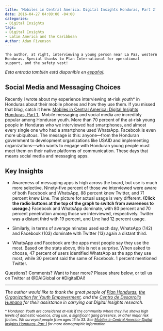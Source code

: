 ```yaml
---
title: 'Mobiles in Central America: Digital Insights Honduras, Part 2'
date: 2016-04-27 04:00:00 -04:00
categories:
- Digital Insights
tags:
- Digital Insights
- Latin America and the Caribbean
Author: Adam Fivenson
---
```



`The author, at right, interviewing a young person near La Paz, western Honduras. Special thanks to Plan International for operational support, and the safety vest!`

*Esta entrada también está disponible en [español](http://dai-global-digital.com/honduras-digital-insights-preferencias-de-aplicaciones-de-mensajeria.html).*

## Social Media and Messaging Choices

Recently I wrote about my experience interviewing at-risk youth\* in Honduras about their mobile phones and how they use them. If you missed that blog, catch it here: [Mobiles in Central America: Digital Insights Honduras, Part 1
](http://dai-global-digital.com/honduras-digital-insights.html).
Mobile messaging and social media are incredibly popular among Honduran youth. More than 70 percent of the at-risk young people in Honduras who we interviewed had smartphones, and almost every single one who had a smartphone used WhatsApp. Facebook is even more ubiquitous. The message is this: anyone—from the Honduran government to development organizations like USAID and implementing organizations—who wants to engage with Honduran young people must meet them on their native platforms of communication. These days that means social media and messaging apps.

<!--more-->

## Key Insights

* Awareness of messaging apps is high across the board, but use is much more selective. Ninety-five percent of those we interviewed were aware of both Facebook and WhatsApp, 88 percent knew Twitter, and 71 percent knew Line. The picture for actual usage is very different. **(Click the radio buttons at the top of the graph to switch from awareness to useage.)** Facebook and WhatsApp dominate, with 80 percent and 70 percent penetration among those we interviewed, respectively. Twitter was a distant third with 19 percent, and Line had 12 percent usage.

<script id="infogram_0_Z9qbRaVRcwhDPS58" title="Social Media Honduras 1" src="//e.infogr.am/js/embed.js?NFw" type="text/javascript"></script>

* Similarly, in terms of average minutes used each day, WhatsApp (142) and Facebook (103) dominate with Twitter (13) again a distant third.

<script id="infogram_0_gGra7YHYHQfzzHSV" title="Social Media Honduras 1" src="//e.infogr.am/js/embed.js?NFw" type="text/javascript"></script>

* WhatsApp and Facebook are the apps most people say they use the most. Based on the stats above, this is not a surprise. When asked to choose, 47 percent of users identified WhatsApp as the app they use most, while 30 percent said the same of Facebook. 1 percent mentioned Twitter.

<script id="infogram_0_YgP6553d5LKnyjk1" title="Social Media Honduras 1" src="//e.infogr.am/js/embed.js?NFw" type="text/javascript"></script>

Questions?  Comments?  Want to hear more? Please share below, or tell us on Twitter at @DAIGlobal or #DigitalDAI!

***

*The author would like to thank the great people of [Plan Honduras](https://plan-international.org/Honduras), [the Organization for Youth Empowerment](http://www.oyehonduras.org/), and the [Centro de Desarrollo Humano](http://www.centrocdh.org/) for their assistance in carrying out Digital Insights research.*

<sup>\*  *Honduran Youth are considered at-risk if the community where they live shows high levels of domestic violence, drug use, a significant gang presence, or other major risk factors. We surveyed people from ages 15 to 33. See [Mobiles in Central America: Digital Insights Honduras, Part 1](http://dai-global-digital.com/honduras-digital-insights.html) for more demographic information*</sup>
